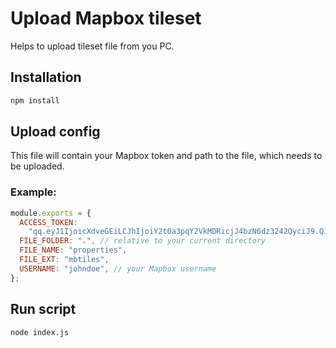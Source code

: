 # Upload Mapbox tileset

Helps to upload tileset file from you PC.

## Installation

```bash
npm install
```

## Upload config

This file will contain your Mapbox token and path to the file, which needs to be uploaded.

### Example:

```js
module.exports = {
  ACCESS_TOKEN:
    "qq.eyJ1IjoicXdveGEiLCJhIjoiY2t0a3pqY2VkMDRicjJ4bzN6dz3242QyciJ9.QJyTe1J2MUyDx914q222bA",
  FILE_FOLDER: ".", // relative to your current directory
  FILE_NAME: "properties",
  FILE_EXT: "mbtiles",
  USERNAME: "johndoe", // your Mapbox username
};
```

## Run script

```bash
node index.js
```
